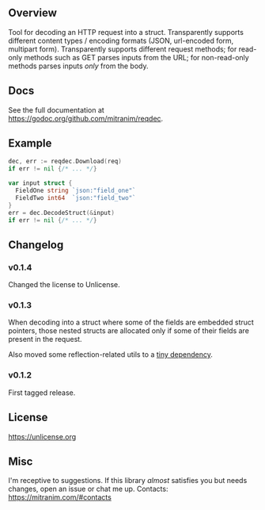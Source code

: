 ## Overview

Tool for decoding an HTTP request into a struct. Transparently supports different content types / encoding formats (JSON, url-encoded form, multipart form). Transparently supports different request methods; for read-only methods such as GET parses inputs from the URL; for non-read-only methods parses inputs _only_ from the body.

## Docs

See the full documentation at https://godoc.org/github.com/mitranim/reqdec.

## Example

```go
dec, err := reqdec.Download(req)
if err != nil {/* ... */}

var input struct {
  FieldOne string `json:"field_one"`
  FieldTwo int64  `json:"field_two"`
}
err = dec.DecodeStruct(&input)
if err != nil {/* ... */}
```

## Changelog

### v0.1.4

Changed the license to Unlicense.

### v0.1.3

When decoding into a struct where some of the fields are embedded struct pointers, those nested structs are allocated only if some of their fields are present in the request.

Also moved some reflection-related utils to a [tiny dependency](https://github.com/mitranim/refut).

### v0.1.2

First tagged release.

## License

https://unlicense.org

## Misc

I'm receptive to suggestions. If this library _almost_ satisfies you but needs changes, open an issue or chat me up. Contacts: https://mitranim.com/#contacts

